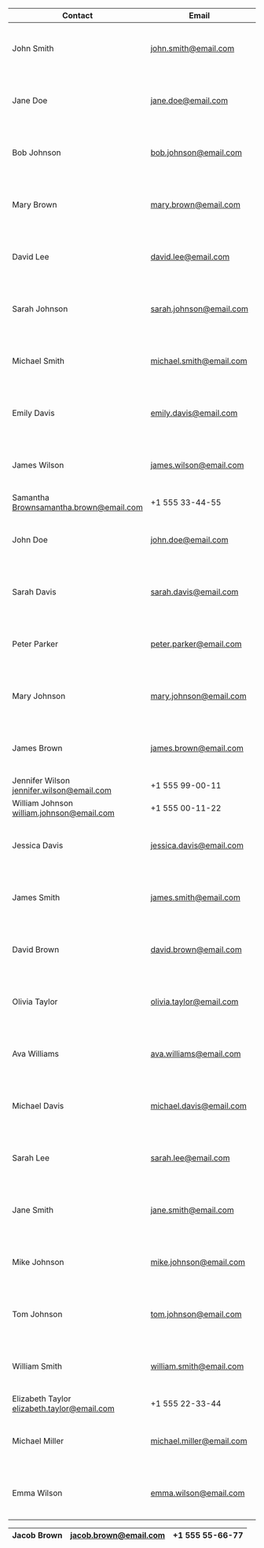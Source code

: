 
| Contact                                     | Email                    | Phone           |
|---------------------------------------------|--------------------------|-----------------|
| John Smith                                  | john.smith@email.com     | +1 887 33-22-12 |
| Jane Doe                                    | jane.doe@email.com       | +1 555 44-33-22 |
| Bob Johnson                                 | bob.johnson@email.com    | +1 555 55-44-33 |
| Mary Brown                                  | mary.brown@email.com     | +1 555 66-55-44 |
| David Lee                                   | david.lee@email.com      | +1 555 77-66-55 |
| Sarah Johnson                               | sarah.johnson@email.com  | +1 555 88-77-66 |
| Michael Smith                               | michael.smith@email.com  | +1 555 99-88-77 |
| Emily Davis                                 | emily.davis@email.com    | +1 555 11-22-33 |
| James Wilson                                | james.wilson@email.com   | +1 555 22-33-44 |
| Samantha Brownsamantha.brown@email.com      | +1 555 33-44-55          |                 |
| John Doe                                    | john.doe@email.com       | +1 555 44-55-66 |
| Sarah Davis                                 | sarah.davis@email.com    | +1 555 55-66-77 |
| Peter Parker                                | peter.parker@email.com   | +1 555 66-77-88 |
| Mary Johnson                                | mary.johnson@email.com   | +1 555 77-88-99 |
| James Brown                                 | james.brown@email.com    | +1 555 88-99-00 |
| Jennifer Wilson jennifer.wilson@email.com   | +1 555 99-00-11          |                 |
| William Johnson william.johnson@email.com   | +1 555 00-11-22          |                 |
| Jessica Davis                               | jessica.davis@email.com  | +1 555 11-22-33 |
| James Smith                                 | james.smith@email.com    | +1 555 22-33-44 |
| David Brown                                 | david.brown@email.com    | +1 555 33-44-55 |
| Olivia Taylor                               | olivia.taylor@email.com  | +1 555 44-55-66 |
| Ava Williams                                | ava.williams@email.com   | +1 555 55-66-77 |
| Michael Davis                               | michael.davis@email.com  | +1 555 66-77-88 |
| Sarah Lee                                   | sarah.lee@email.com      | +1 555 77-88-99 |
| Jane Smith                                  | jane.smith@email.com     | +1 555 88-99-00 |
| Mike Johnson                                | mike.johnson@email.com   | +1 555 99-00-11 |
| Tom Johnson                                 | tom.johnson@email.com    | +1 555 00-11-22 |
| William Smith                               | william.smith@email.com  | +1 555 11-22-33 |
| Elizabeth Taylor elizabeth.taylor@email.com | +1 555 22-33-44          |                 |
| Michael Miller                              | michael.miller@email.com | +1 555 33-44-55 |
| Emma Wilson                                 | emma.wilson@email.com    | +1 555 44-55-66 |

| Jacob Brown   | jacob.brown@email.com   | +1 555 55-66-77   |
|---------------|-------------------------|-------------------|
